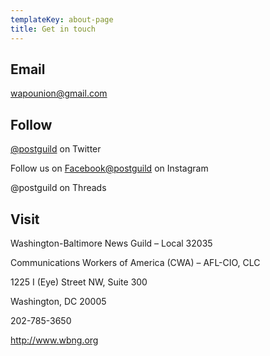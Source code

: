 ```yaml
---
templateKey: about-page
title: Get in touch
---
```

## Email

[wapounion@gmail.com](mailto:wapounion@gmail.com)

## Follow

[@postguild](https://twitter.com/postguild) on Twitter

Follow us on [Facebook](https://www.facebook.com/groups/WaPoGuild/)[@﻿postguild](https://www.instagram.com/postguild/) on Instagram

@﻿postguild on Threads

## Visit

Washington-Baltimore News Guild – Local 32035

Communications Workers of America (CWA) – AFL-CIO, CLC

1225 I (Eye) Street NW, Suite 300

Washington, DC 20005

202-785-3650

http://www.wbng.org
